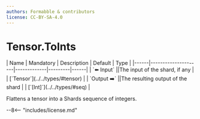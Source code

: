 ```yaml
---
authors: Formabble & contributors
license: CC-BY-SA-4.0
---
```



# Tensor.ToInts

<div class="sh-parameters" markdown="1">
| Name | Mandatory | Description | Default | Type |
|------|---------------------|-------------|---------|------|
| `⬅️ Input` ||The input of the shard, if any | | [`Tensor`](../../types/#tensor) |
| `Output ➡️` ||The resulting output of the shard | | [`[Int]`](../../types/#seq) |

</div>

Flattens a tensor into a Shards sequence of integers.

--8<-- "includes/license.md"

